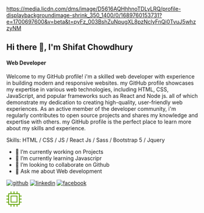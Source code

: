 https://media.licdn.com/dms/image/D5616AQHhhnoTDLyLRQ/profile-displaybackgroundimage-shrink_350_1400/0/1689760153731?e=1700697600&v=beta&t=pyFz_003BshZuNpugXL8pzNclyFnQi0TvuJ5whzzyNM
## Hi there 👋, I'm Shifat Chowdhury
#### Web Developer


Welcome to my  GitHub profile! i'm a skilled web developer with experience in building modern and responsive websites. my GitHub profile showcases my expertise in various web technologies, including HTML, CSS, JavaScript, and popular frameworks such as React and Node js. all of which demonstrate my dedication to creating high-quality, user-friendly web experiences. As an active member of the developer community, i'm regularly contributes to open source projects and shares my knowledge and expertise with others. my GitHub profile is the perfect place to learn more about my skills and experience.

Skills: HTML / CSS / JS / React Js / Sass / Bootstrap 5 / Jquery

- 🔭 I’m currently working on Projects 
- 🌱 I’m currently learning Javascripr 
- 👯 I’m looking to collaborate on Github 
- 💬 Ask me about Web development 


[<img src='https://cdn.jsdelivr.net/npm/simple-icons@3.0.1/icons/github.svg' alt='github' height='40'>](https://github.com/https://github.com/shifatWD)  [<img src='https://cdn.jsdelivr.net/npm/simple-icons@3.0.1/icons/linkedin.svg' alt='linkedin' height='40'>](https://www.linkedin.com/in/https://www.linkedin.com/in/shifat-chowdhury//)  [<img src='https://cdn.jsdelivr.net/npm/simple-icons@3.0.1/icons/facebook.svg' alt='facebook' height='40'>](https://www.facebook.com/https://www.facebook.com/shifat.chowdhury.1420/)  

<a href='https://docs.github.com/en/developers'><img src='https://raw.githubusercontent.com/acervenky/animated-github-badges/master/assets/devbadge.gif' width='40' height='40'></a> 



